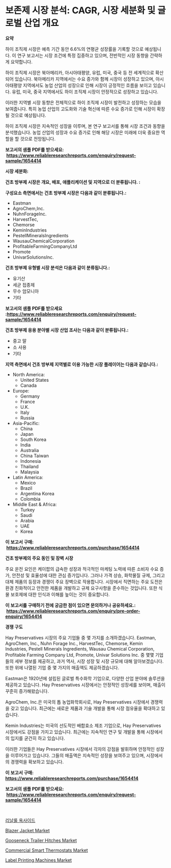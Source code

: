 <p><h1>보존제 시장 분석: CAGR, 시장 세분화 및 글로벌 산업 개요</h1></p><p><strong>요약</strong></p>
<p><p>하이 조직제 시장은 예측 기간 동안 6.6%의 연평균 성장률을 기록할 것으로 예상됩니다. 이 연구 보고서는 시장 조건에 특정 집중하고 있으며, 전반적인 시장 동향을 간략하게 요약합니다. </p><p>하이 조직제 시장은 북아메리카, 아시아태평양, 유럽, 미국, 중국 등 전 세계적으로 확산되어 있습니다. 북아메리카 지역에서는 수요 증가와 함께 시장이 성장하고 있으며, 아시아태평양 지역에서도 농업 산업의 성장으로 인해 시장이 긍정적인 흐름을 보이고 있습니다. 유럽, 미국, 중국 지역에서도 하이 조직제 시장이 안정적으로 성장하고 있습니다.</p><p>이러한 지역별 시장 동향은 전체적으로 하이 조직제 시장이 발전하고 성장하는 모습을 보여줍니다. 특히 농업 산업의 고도화와 기술 혁신에 따른 수요 증가로 인해 시장이 확장될 것으로 예상됩니다.</p><p>하이 조직제 시장은 지속적인 성장을 이루며, 본 연구 보고서를 통해 시장 조건과 동향을 분석했습니다. 농업 산업의 성장과 수요 증가로 인해 해당 시장은 미래에 더욱 중요한 역할을 할 것으로 전망됩니다.</p></p>
<p><strong>보고서의 샘플 PDF를 받으세요: &nbsp;<a href="https://www.reliableresearchreports.com/enquiry/request-sample/1654414">https://www.reliableresearchreports.com/enquiry/request-sample/1654414</a></strong></p>
<p><strong>시장 세분화:</strong></p>
<p><strong> 건초 방부제 시장은 개요, 배포, 애플리케이션 및 지역으로 더 분류됩니다. :</strong></p>
<p><strong>구성요소 측면에서는 건초 방부제 시장은 다음과 같이 분류됩니다.:</strong></p>
<p><ul><li>Eastman</li><li>AgroChem,Inc.</li><li>NuhnForageInc.</li><li>HarvestTec,</li><li>Chemorse</li><li>KeminIndustries</li><li>PestellMineralsIngredients</li><li>WausauChemicalCorporation</li><li>ProfitableFarmingCompanyLtd</li><li>Promote</li><li>UnivarSolutionsInc.</li></ul></p>
<p><strong> 건초 방부제 유형별 시장 분석은 다음과 같이 분류됩니다.:</strong></p>
<p><ul><li>유기산</li><li>세균 접종제</li><li>무수 암모니아</li><li>기타</li></ul></p>
<p><strong>보고서의 샘플 PDF를 받으세요 :<a href="https://www.reliableresearchreports.com/enquiry/request-sample/1654414">https://www.reliableresearchreports.com/enquiry/request-sample/1654414</a></strong></p>
<p><strong> 건초 방부제 응용 분야별 시장 산업 조사는 다음과 같이 분류됩니다.:</strong></p>
<p><ul><li>중고 말</li><li>소 사용</li><li>기타</li></ul></p>
<p><strong>지역 측면에서 건초 방부제 지역별로 이용 가능한 시장 플레이어는 다음과 같습니다.:</strong></p>
<p><ul>
    <li>
        North America:
        <ul>
            <li>United States</li>
            <li>Canada</li>
        </ul>
    </li>
    <li>
        Europe:
        <ul>
            <li>Germany</li>
            <li>France</li>
            <li>U.K.</li>
            <li>Italy</li>
            <li>Russia</li>
        </ul>
    </li>
    <li>
        Asia-Pacific:
        <ul>
            <li>China</li>
            <li>Japan</li>
            <li>South Korea</li>
            <li>India</li>
            <li>Australia</li>
            <li>China Taiwan</li>
            <li>Indonesia</li>
            <li>Thailand</li>
            <li>Malaysia</li>
        </ul>
    </li>
    <li>
        Latin America:
        <ul>
            <li>Mexico</li>
            <li>Brazil</li>
            <li>Argentina Korea</li>
            <li>Colombia</li>
        </ul>
    </li>
    <li>
        Middle East & Africa:
        <ul>
            <li>Turkey</li>
            <li>Saudi</li>
            <li>Arabia</li>
            <li>UAE</li>
            <li>Korea</li>
        </ul>
    </li>
    </ul></p>
<p><strong>이 보고서 구매: &nbsp;<a href="https://www.reliableresearchreports.com/purchase/1654414">https://www.reliableresearchreports.com/purchase/1654414</a></strong></p>
<p><strong>건초 방부제의 주요 동인 및 장벽 시장</strong></p>
<p><p>주요 운전 요인은 케이팝의 급속한 성장과 적극적인 마케팅 노력에 따른 소비자 수요 증가, 안전성 및 효율성에 대한 관심 증가입니다. 그러나 가격 상승, 화학물질 규제, 그리고 대체 제품의 등장과 경쟁이 주요 장벽으로 작용합니다. 시장에서 직면하는 주요 도전은 환경 친화적이고 안전한 제품을 개발하고 규제 요구사항을 준수하는 것입니다. 또한 식물 보호제에 대한 인식과 이해를 높이는 것이 중요합니다.</p></p>
<p><strong>이 보고서를 구매하기 전에 궁금한 점이 있으면 문의하거나 공유하세요.: &nbsp;<a href="https://www.reliableresearchreports.com/enquiry/pre-order-enquiry/1654414">https://www.reliableresearchreports.com/enquiry/pre-order-enquiry/1654414</a></strong></p>
<p><strong>경쟁 구도</strong></p>
<p><p>Hay Preservatives 시장의 주요 기업들 중 몇 가지를 소개하겠습니다. Eastman, AgroChem, Inc., Nuhn Forage Inc., HarvestTec, Chemorse, Kemin Industries, Pestell Minerals Ingredients, Wausau Chemical Corporation, Profitable Farming Company Ltd, Promote, Univar Solutions Inc. 중 몇몇 기업들의 세부 정보를 제공하고, 과거 역사, 시장 성장 및 시장 규모에 대해 알아보겠습니다. 또한 위에 나열된 기업 중 몇 가지의 매출액도 제공하겠습니다.</p><p>Eastman은 1920년에 설립된 글로벌 특수화학 기업으로, 다양한 산업 분야에 솔루션을 제공하고 있습니다. Hay Preservatives 시장에서는 안정적인 성장세를 보이며, 매출이 꾸준히 증가해왔습니다.</p><p>AgroChem, Inc.은 미국의 톱 농업화학회사로, Hay Preservatives 시장에서 경쟁력을 갖고 있습니다. 최근에는 새로운 제품과 기술 개발을 통해 시장 점유율을 확대하고 있습니다.</p><p>Kemin Industries는 미국의 선도적인 배합효소 제조 기업으로, Hay Preservatives 시장에서도 강점을 가지고 있습니다. 최근에는 지속적인 연구 및 개발을 통해 시장에서의 입지를 굳건히 하고 있습니다.</p><p>이러한 기업들은 Hay Preservatives 시장에서 각자의 강점을 발휘하며 안정적인 성장을 이루어가고 있습니다. 그들의 매출액은 지속적인 성장을 보여주고 있으며, 시장에서의 경쟁력을 확보하고 있습니다.</p></p>
<p><strong>이 보고서 구매: &nbsp; <a href="https://www.reliableresearchreports.com/purchase/1654414">https://www.reliableresearchreports.com/purchase/1654414</a></strong></p>
<p><strong>보고서의 샘플 PDF를 받으세요: &nbsp;<a href="https://www.reliableresearchreports.com/enquiry/request-sample/1654414">https://www.reliableresearchreports.com/enquiry/request-sample/1654414</a></strong><strong></strong></p>
<p>&nbsp;</p>
<p><p><a href="https://github.com/vseigx30c9a1j/Market-Research-Report-List-1/blob/main/50861003792.md">리날룰 옥사이드</a></p><p><a href="https://github.com/marloy8/Market-Research-Report-List-3/blob/main/blazer-jacket-market.md">Blazer Jacket Market</a></p><p><a href="https://nifty-kite-d51.notion.site/Gooseneck-Trailer-Hitches-Market-Provides-a-Comprehensive-Analysis-Including-a-Macro-Overview-of-the-9017ce824b4f4ce3809ac03095d45701">Gooseneck Trailer Hitches Market</a></p><p><a href="https://issuu.com/reportprime-2/docs/commercial-smart-thermostats-market-size-2030.pptx">Commercial Smart Thermostats Market</a></p><p><a href="https://view.publitas.com/reportprime-1/label-printing-machines-market-offers-provide-insightful-data-for-the-time-period-from-2024-to-2031-and-also-provide-analysis-based-on-application-type-and-region/">Label Printing Machines Market</a></p></p>